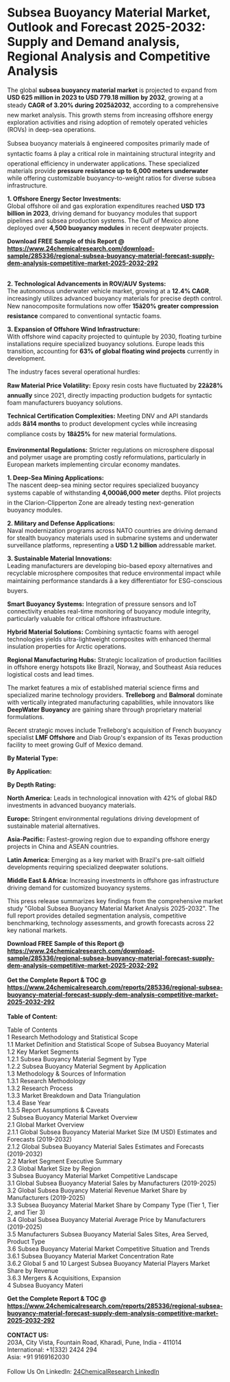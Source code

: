 <h1>Subsea Buoyancy Material Market, Outlook and Forecast 2025-2032: Supply and Demand analysis, Regional Analysis and Competitive Analysis</h1><p>The global <strong>subsea buoyancy material market</strong> is projected to expand from <strong>USD 625 million in 2023 to USD 779.18 million by 2032</strong>, growing at a steady <strong>CAGR of 3.20% during 2025â2032</strong>, according to a comprehensive new market analysis. This growth stems from increasing offshore energy exploration activities and rising adoption of remotely operated vehicles (ROVs) in deep-sea operations.</p><p>Subsea buoyancy materials â engineered composites primarily made of syntactic foams â play a critical role in maintaining structural integrity and operational efficiency in underwater applications. These specialized materials provide <strong>pressure resistance up to 6,000 meters underwater</strong> while offering customizable buoyancy-to-weight ratios for diverse subsea infrastructure.</p><p><strong>1. Offshore Energy Sector Investments:</strong><br>
Global offshore oil and gas exploration expenditures reached <strong>USD 173 billion in 2023</strong>, driving demand for buoyancy modules that support pipelines and subsea production systems. The Gulf of Mexico alone deployed over <strong>4,500 buoyancy modules</strong> in recent deepwater projects.</p><div><b>Download FREE Sample of this Report @ 
            <a href="https://www.24chemicalresearch.com/download-sample/285336/regional-subsea-buoyancy-material-forecast-supply-dem-analysis-competitive-market-2025-2032-292">
            https://www.24chemicalresearch.com/download-sample/285336/regional-subsea-buoyancy-material-forecast-supply-dem-analysis-competitive-market-2025-2032-292</a></b></div><br><p><strong>2. Technological Advancements in ROV/AUV Systems:</strong><br>
The autonomous underwater vehicle market, growing at a <strong>12.4% CAGR</strong>, increasingly utilizes advanced buoyancy materials for precise depth control. New nanocomposite formulations now offer <strong>15â20% greater compression resistance</strong> compared to conventional syntactic foams.</p><p><strong>3. Expansion of Offshore Wind Infrastructure:</strong><br>
With offshore wind capacity projected to quintuple by 2030, floating turbine installations require specialized buoyancy solutions. Europe leads this transition, accounting for <strong>63% of global floating wind projects</strong> currently in development.</p><p>The industry faces several operational hurdles:</p><p><strong>Raw Material Price Volatility:</strong> Epoxy resin costs have fluctuated by <strong>22â28% annually</strong> since 2021, directly impacting production budgets for syntactic foam manufacturers buoyancy solutions.</p><p><strong>Technical Certification Complexities:</strong> Meeting DNV and API standards adds <strong>8â14 months</strong> to product development cycles while increasing compliance costs by <strong>18â25%</strong> for new material formulations.</p><p><strong>Environmental Regulations:</strong> Stricter regulations on microsphere disposal and polymer usage are prompting costly reformulations, particularly in European markets implementing circular economy mandates.</p><p><strong>1. Deep-Sea Mining Applications:</strong><br>
The nascent deep-sea mining sector requires specialized buoyancy systems capable of withstanding <strong>4,000â6,000 meter</strong> depths. Pilot projects in the Clarion-Clipperton Zone are already testing next-generation buoyancy modules.</p><p><strong>2. Military and Defense Applications:</strong><br>
Naval modernization programs across NATO countries are driving demand for stealth buoyancy materials used in submarine systems and underwater surveillance platforms, representing a <strong>USD 1.2 billion</strong> addressable market.</p><p><strong>3. Sustainable Material Innovations:</strong><br>
Leading manufacturers are developing bio-based epoxy alternatives and recyclable microsphere composites that reduce environmental impact while maintaining performance standards â a key differentiator for ESG-conscious buyers.</p><p><strong>Smart Buoyancy Systems:</strong> Integration of pressure sensors and IoT connectivity enables real-time monitoring of buoyancy module integrity, particularly valuable for critical offshore infrastructure.</p><p><strong>Hybrid Material Solutions:</strong> Combining syntactic foams with aerogel technologies yields ultra-lightweight composites with enhanced thermal insulation properties for Arctic operations.</p><p><strong>Regional Manufacturing Hubs:</strong> Strategic localization of production facilities in offshore energy hotspots like Brazil, Norway, and Southeast Asia reduces logistical costs and lead times.</p><p>The market features a mix of established material science firms and specialized marine technology providers. <strong>Trelleborg</strong> and <strong>Balmoral</strong> dominate with vertically integrated manufacturing capabilities, while innovators like <strong>DeepWater Buoyancy</strong> are gaining share through proprietary material formulations.</p><p>Recent strategic moves include Trelleborg's acquisition of French buoyancy specialist <strong>LMF Offshore</strong> and Diab Group's expansion of its Texas production facility to meet growing Gulf of Mexico demand.</p><p><strong>By Material Type:</strong></p><p><strong>By Application:</strong></p><p><strong>By Depth Rating:</strong></p><p><strong>North America:</strong> Leads in technological innovation with 42% of global R&amp;D investments in advanced buoyancy materials.</p><p><strong>Europe:</strong> Stringent environmental regulations driving development of sustainable material alternatives.</p><p><strong>Asia-Pacific:</strong> Fastest-growing region due to expanding offshore energy projects in China and ASEAN countries.</p><p><strong>Latin America:</strong> Emerging as a key market with Brazil's pre-salt oilfield developments requiring specialized deepwater solutions.</p><p><strong>Middle East &amp; Africa:</strong> Increasing investments in offshore gas infrastructure driving demand for customized buoyancy systems.</p><p>This press release summarizes key findings from the comprehensive market study "Global Subsea Buoyancy Material Market Analysis 2025-2032". The full report provides detailed segmentation analysis, competitive benchmarking, technology assessments, and growth forecasts across 22 key national markets.</p><div><b>Download FREE Sample of this Report @ 
            <a href="https://www.24chemicalresearch.com/download-sample/285336/regional-subsea-buoyancy-material-forecast-supply-dem-analysis-competitive-market-2025-2032-292">
            https://www.24chemicalresearch.com/download-sample/285336/regional-subsea-buoyancy-material-forecast-supply-dem-analysis-competitive-market-2025-2032-292</a></b></div><br><div><b>Get the Complete Report & TOC @ 
            <a href="https://www.24chemicalresearch.com/reports/285336/regional-subsea-buoyancy-material-forecast-supply-dem-analysis-competitive-market-2025-2032-292">
            https://www.24chemicalresearch.com/reports/285336/regional-subsea-buoyancy-material-forecast-supply-dem-analysis-competitive-market-2025-2032-292</a></b></div><br>
            <b>Table of Content:</b><p>Table of Contents<br />
1 Research Methodology and Statistical Scope<br />
1.1 Market Definition and Statistical Scope of Subsea Buoyancy Material<br />
1.2 Key Market Segments<br />
1.2.1 Subsea Buoyancy Material Segment by Type<br />
1.2.2 Subsea Buoyancy Material Segment by Application<br />
1.3 Methodology & Sources of Information<br />
1.3.1 Research Methodology<br />
1.3.2 Research Process<br />
1.3.3 Market Breakdown and Data Triangulation<br />
1.3.4 Base Year<br />
1.3.5 Report Assumptions & Caveats<br />
2 Subsea Buoyancy Material Market Overview<br />
2.1 Global Market Overview<br />
2.1.1 Global Subsea Buoyancy Material Market Size (M USD) Estimates and Forecasts (2019-2032)<br />
2.1.2 Global Subsea Buoyancy Material Sales Estimates and Forecasts (2019-2032)<br />
2.2 Market Segment Executive Summary<br />
2.3 Global Market Size by Region<br />
3 Subsea Buoyancy Material Market Competitive Landscape<br />
3.1 Global Subsea Buoyancy Material Sales by Manufacturers (2019-2025)<br />
3.2 Global Subsea Buoyancy Material Revenue Market Share by Manufacturers (2019-2025)<br />
3.3 Subsea Buoyancy Material Market Share by Company Type (Tier 1, Tier 2, and Tier 3)<br />
3.4 Global Subsea Buoyancy Material Average Price by Manufacturers (2019-2025)<br />
3.5 Manufacturers Subsea Buoyancy Material Sales Sites, Area Served, Product Type<br />
3.6 Subsea Buoyancy Material Market Competitive Situation and Trends<br />
3.6.1 Subsea Buoyancy Material Market Concentration Rate<br />
3.6.2 Global 5 and 10 Largest Subsea Buoyancy Material Players Market Share by Revenue<br />
3.6.3 Mergers & Acquisitions, Expansion<br />
4 Subsea Buoyancy Materi</p><div><b>Get the Complete Report & TOC @ 
            <a href="https://www.24chemicalresearch.com/reports/285336/regional-subsea-buoyancy-material-forecast-supply-dem-analysis-competitive-market-2025-2032-292">
            https://www.24chemicalresearch.com/reports/285336/regional-subsea-buoyancy-material-forecast-supply-dem-analysis-competitive-market-2025-2032-292</a></b></div><br><b>CONTACT US:</b><br>
            203A, City Vista, Fountain Road, Kharadi, Pune, India - 411014<br>
            International: +1(332) 2424 294<br>
            Asia: +91 9169162030 <br><br>
            Follow Us On LinkedIn: <a href="https://www.linkedin.com/company/24chemicalresearch/">24ChemicalResearch LinkedIn</a>